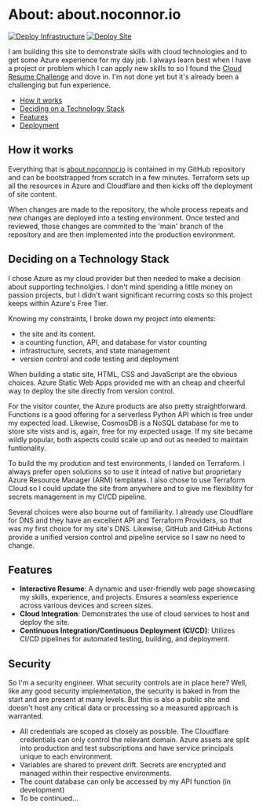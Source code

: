 #  About: about.noconnor.io
[![Deploy Infrastructure](https://github.com/noconnor29/about/actions/workflows/build_infra.yml/badge.svg)](https://github.com/noconnor29/about/actions/workflows/build_infra.yml)
[![Deploy Site](https://github.com/noconnor29/about/actions/workflows/deploy_web_app.yml/badge.svg)](https://github.com/noconnor29/about/actions/workflows/deploy_web_app.yml)


I am building this site to demonstrate skills with cloud technologies and to get some Azure experience for my day job. I always learn best when I have a project or problem which I can apply new skills to so I found the [Cloud Resume Challenge](https://cloudresumechallenge.dev/docs/the-challenge/azure/) and dove in. I'm not done yet but it's already been a challenging but fun experience. 

- [How it works](#How-it-works)
- [Deciding on a Technology Stack](#Deciding-on-a-Technology-Stack)
- [Features](#Features)
- [Deployment](#Deployment)

## How it works
Everything that is [about.noconnor.io](https://about.noconnor.io) is contained in my GitHub repository and can be bootstrapped from scratch in a few minutes. Terraform sets up all the resources in Azure and Cloudflare and then kicks off the deployment of site content.

When changes are made to the repository, the whole process repeats and new changes are deployed into a testing environment. Once tested and reviewed, those changes are commited to the 'main' branch of the repository and are then implemented into the production environment. 

## Deciding on a Technology Stack
I chose Azure as my cloud provider but then needed to make a decision about supporting technolgies. I don't mind spending a little money on passion projects, but I didn't want significant recurring costs so this project keeps within Azure's Free Tier.

Knowing my constraints, I broke down my project into elements:
- the site and its content.
- a counting function, API, and database for vistor counting
- infrastructure, secrets, and state management 
- version control and code testing and deployment

When building a static site, HTML, CSS and JavaScript are the obvious choices. Azure Static Web Apps provided me with an cheap and cheerful way to deploy the site directly from version control.

For the visitor counter, the Azure products are also pretty straightforward. Functions is a good offering for a serverless Python API which is free under my expected load. Likewise, CosmosDB is a NoSQL database for me to store site vists and is, again, free for my expected usage. If my site became wildly popular, both aspects could scale up and out as needed to maintain funtionality.  

To build the my prodution and test environments, I landed on Terraform. I always prefer open solutions so to use it intead of native but proprietary Azure Resource Manager (ARM) templates. I also chose to use Terraform Cloud so I could update the site from anywhere and to give me flexibility for secrets management in my CI/CD pipeline. 

Several choices were also bourne out of familiarity. I already use Cloudflare for DNS and they have an excellent API and Terraform Providers, so that was my first choice for my site's DNS. Likewise, GitHub and GitHub Actions provide a unified version control and pipeline service so I saw no need to change. 

## Features

- **Interactive Resume**: A dynamic and user-friendly web page showcasing my skills, experience, and projects. Ensures a seamless experience across various devices and screen sizes.
- **Cloud Integration**: Demonstrates the use of cloud services to host and deploy the site.
- **Continuous Integration/Continuous Deployment (CI/CD)**: Utilizes CI/CD pipelines for automated testing, building, and deployment.

## Security

So I'm a security engineer. What security controls are in place here? Well, like any good security implementation, the security is baked in from the start and are present at many levels. But this is also a public site and doesn't host any critical data or processing so a measured approach is warranted.

- All credentials are scoped as closely as possible. The Cloudflare credentials can only control the relevant domain. Azure assets are split into production and test subscriptions and have service principals unique to each environment.
- Variables are shared to prevent drift. Secrets are encrypted and managed within their respective environments.
- The count database can only be accessed by my API function (in development)
- To be continued...


